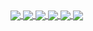 <a href="https://github.com/r00tSe7en/get_AV">
  <img align="center" src="https://github-readme-stats.vercel.app/api/pin/?username=r00tSe7en&theme=dark&repo=get_AV" />
</a>

<a href="https://github.com/r00tSe7en/Fake-flash.cn">
  <img align="center" src="https://github-readme-stats.vercel.app/api/pin/?username=r00tSe7en&theme=dark&repo=Fake-flash.cn" />
</a>

<a href="https://github.com/r00tSe7en/Flash-Pop">
  <img align="center" src="https://github-readme-stats.vercel.app/api/pin/?username=r00tSe7en&theme=dark&repo=Flash-Pop" />
</a>

<a href="https://github.com/r00tSe7en/GoogleHackingTool">
  <img align="center" src="https://github-readme-stats.vercel.app/api/pin/?username=r00tSe7en&theme=dark&repo=GoogleHackingTool" />
</a>

<a href="https://github.com/r00tSe7en/PWDfuzzer">
  <img align="center" src="https://github-readme-stats.vercel.app/api/pin/?username=r00tSe7en&theme=dark&repo=PWDfuzzer" />
</a>

<a href="https://github.com/r00tSe7en/ShellBruter">
  <img align="center" src="https://github-readme-stats.vercel.app/api/pin/?username=r00tSe7en&theme=dark&repo=ShellBruter" />
</a>
<!--
**r00tSe7en/r00tSe7en** is a ✨ _special_ ✨ repository because its `README.md` (this file) appears on your GitHub profile.

Here are some ideas to get you started:

- 🔭 I’m currently working on ...
- 🌱 I’m currently learning ...
- 👯 I’m looking to collaborate on ...
- 🤔 I’m looking for help with ...
- 💬 Ask me about ...
- 📫 How to reach me: ...
- 😄 Pronouns: ...
- ⚡ Fun fact: ...
-->
